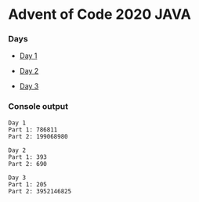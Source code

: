 # Advent of Code 2020 JAVA
### Days
* [Day 1](https://github.com/ukalto/AdventOfCode2020/tree/master/Day1)

* [Day 2](https://github.com/ukalto/AdventOfCode2020/tree/master/Day2)

* [Day 3](https://github.com/ukalto/AdventOfCode2020/tree/master/Day3)

### Console output
```
Day 1
Part 1: 786811
Part 2: 199068980

Day 2
Part 1: 393
Part 2: 690

Day 3
Part 1: 205
Part 2: 3952146825
```

